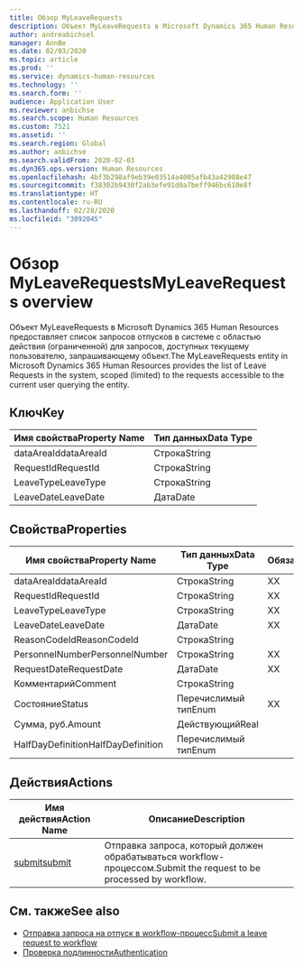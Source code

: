 ```yaml
---
title: Обзор MyLeaveRequests
description: Объект MyLeaveRequests в Microsoft Dynamics 365 Human Resources предоставляет список запросов отпусков в системе с областью действия (ограниченной) для запросов, доступных текущему пользователю, запрашивающему объект.
author: andreabichsel
manager: AnnBe
ms.date: 02/03/2020
ms.topic: article
ms.prod: ''
ms.service: dynamics-human-resources
ms.technology: ''
ms.search.form: ''
audience: Application User
ms.reviewer: anbichse
ms.search.scope: Human Resources
ms.custom: 7521
ms.assetid: ''
ms.search.region: Global
ms.author: anbichse
ms.search.validFrom: 2020-02-03
ms.dyn365.ops.version: Human Resources
ms.openlocfilehash: 4bf3b298af9eb39e03514a4005afb43a42908e47
ms.sourcegitcommit: f38302b9430f2ab3efe91d0a7beff946bc610e8f
ms.translationtype: HT
ms.contentlocale: ru-RU
ms.lasthandoff: 02/28/2020
ms.locfileid: "3092045"
---
```

# <a name="myleaverequests-overview"></a><span data-ttu-id="001e9-103">Обзор MyLeaveRequests</span><span class="sxs-lookup"><span data-stu-id="001e9-103">MyLeaveRequests overview</span></span>

<span data-ttu-id="001e9-104">Объект MyLeaveRequests в Microsoft Dynamics 365 Human Resources предоставляет список запросов отпусков в системе с областью действия (ограниченной) для запросов, доступных текущему пользователю, запрашивающему объект.</span><span class="sxs-lookup"><span data-stu-id="001e9-104">The MyLeaveRequests entity in Microsoft Dynamics 365 Human Resources provides the list of Leave Requests in the system, scoped (limited) to the requests accessible to the current user querying the entity.</span></span>

## <a name="key"></a><span data-ttu-id="001e9-105">Ключ</span><span class="sxs-lookup"><span data-stu-id="001e9-105">Key</span></span>

  | <span data-ttu-id="001e9-106">Имя свойства</span><span class="sxs-lookup"><span data-stu-id="001e9-106">Property Name</span></span> | <span data-ttu-id="001e9-107">Тип данных</span><span class="sxs-lookup"><span data-stu-id="001e9-107">Data Type</span></span> |
  |---------------|-----------|
  | <span data-ttu-id="001e9-108">dataAreaId</span><span class="sxs-lookup"><span data-stu-id="001e9-108">dataAreaId</span></span>    | <span data-ttu-id="001e9-109">Строка</span><span class="sxs-lookup"><span data-stu-id="001e9-109">String</span></span>    |
  | <span data-ttu-id="001e9-110">RequestId</span><span class="sxs-lookup"><span data-stu-id="001e9-110">RequestId</span></span>     | <span data-ttu-id="001e9-111">Строка</span><span class="sxs-lookup"><span data-stu-id="001e9-111">String</span></span>    |
  | <span data-ttu-id="001e9-112">LeaveType</span><span class="sxs-lookup"><span data-stu-id="001e9-112">LeaveType</span></span>     | <span data-ttu-id="001e9-113">Строка</span><span class="sxs-lookup"><span data-stu-id="001e9-113">String</span></span>    |
  | <span data-ttu-id="001e9-114">LeaveDate</span><span class="sxs-lookup"><span data-stu-id="001e9-114">LeaveDate</span></span>     | <span data-ttu-id="001e9-115">Дата</span><span class="sxs-lookup"><span data-stu-id="001e9-115">Date</span></span>      |
  
## <a name="properties"></a><span data-ttu-id="001e9-116">Свойства</span><span class="sxs-lookup"><span data-stu-id="001e9-116">Properties</span></span>

  | <span data-ttu-id="001e9-117">Имя свойства</span><span class="sxs-lookup"><span data-stu-id="001e9-117">Property Name</span></span>     | <span data-ttu-id="001e9-118">Тип данных</span><span class="sxs-lookup"><span data-stu-id="001e9-118">Data Type</span></span> | <span data-ttu-id="001e9-119">Обязательный</span><span class="sxs-lookup"><span data-stu-id="001e9-119">Required</span></span> |
  |-------------------|-----------|----------|
  | <span data-ttu-id="001e9-120">dataAreaId</span><span class="sxs-lookup"><span data-stu-id="001e9-120">dataAreaId</span></span>        | <span data-ttu-id="001e9-121">Строка</span><span class="sxs-lookup"><span data-stu-id="001e9-121">String</span></span>    | <span data-ttu-id="001e9-122">Х</span><span class="sxs-lookup"><span data-stu-id="001e9-122">X</span></span>        |
  | <span data-ttu-id="001e9-123">RequestId</span><span class="sxs-lookup"><span data-stu-id="001e9-123">RequestId</span></span>         | <span data-ttu-id="001e9-124">Строка</span><span class="sxs-lookup"><span data-stu-id="001e9-124">String</span></span>    | <span data-ttu-id="001e9-125">Х</span><span class="sxs-lookup"><span data-stu-id="001e9-125">X</span></span>        |
  | <span data-ttu-id="001e9-126">LeaveType</span><span class="sxs-lookup"><span data-stu-id="001e9-126">LeaveType</span></span>         | <span data-ttu-id="001e9-127">Строка</span><span class="sxs-lookup"><span data-stu-id="001e9-127">String</span></span>    | <span data-ttu-id="001e9-128">Х</span><span class="sxs-lookup"><span data-stu-id="001e9-128">X</span></span>        |
  | <span data-ttu-id="001e9-129">LeaveDate</span><span class="sxs-lookup"><span data-stu-id="001e9-129">LeaveDate</span></span>         | <span data-ttu-id="001e9-130">Дата</span><span class="sxs-lookup"><span data-stu-id="001e9-130">Date</span></span>      | <span data-ttu-id="001e9-131">Х</span><span class="sxs-lookup"><span data-stu-id="001e9-131">X</span></span>        |
  | <span data-ttu-id="001e9-132">ReasonCodeId</span><span class="sxs-lookup"><span data-stu-id="001e9-132">ReasonCodeId</span></span>      | <span data-ttu-id="001e9-133">Строка</span><span class="sxs-lookup"><span data-stu-id="001e9-133">String</span></span>    |          |
  | <span data-ttu-id="001e9-134">PersonnelNumber</span><span class="sxs-lookup"><span data-stu-id="001e9-134">PersonnelNumber</span></span>   | <span data-ttu-id="001e9-135">Строка</span><span class="sxs-lookup"><span data-stu-id="001e9-135">String</span></span>    | <span data-ttu-id="001e9-136">Х</span><span class="sxs-lookup"><span data-stu-id="001e9-136">X</span></span>        |
  | <span data-ttu-id="001e9-137">RequestDate</span><span class="sxs-lookup"><span data-stu-id="001e9-137">RequestDate</span></span>       | <span data-ttu-id="001e9-138">Дата</span><span class="sxs-lookup"><span data-stu-id="001e9-138">Date</span></span>      | <span data-ttu-id="001e9-139">Х</span><span class="sxs-lookup"><span data-stu-id="001e9-139">X</span></span>        |
  | <span data-ttu-id="001e9-140">Комментарий</span><span class="sxs-lookup"><span data-stu-id="001e9-140">Comment</span></span>           | <span data-ttu-id="001e9-141">Строка</span><span class="sxs-lookup"><span data-stu-id="001e9-141">String</span></span>    |          |
  | <span data-ttu-id="001e9-142">Состояние</span><span class="sxs-lookup"><span data-stu-id="001e9-142">Status</span></span>            | <span data-ttu-id="001e9-143">Перечислимый тип</span><span class="sxs-lookup"><span data-stu-id="001e9-143">Enum</span></span>      | <span data-ttu-id="001e9-144">Х</span><span class="sxs-lookup"><span data-stu-id="001e9-144">X</span></span>        |
  | <span data-ttu-id="001e9-145">Сумма, руб.</span><span class="sxs-lookup"><span data-stu-id="001e9-145">Amount</span></span>            | <span data-ttu-id="001e9-146">Действующий</span><span class="sxs-lookup"><span data-stu-id="001e9-146">Real</span></span>      |          |
  | <span data-ttu-id="001e9-147">HalfDayDefinition</span><span class="sxs-lookup"><span data-stu-id="001e9-147">HalfDayDefinition</span></span> | <span data-ttu-id="001e9-148">Перечислимый тип</span><span class="sxs-lookup"><span data-stu-id="001e9-148">Enum</span></span>      |          |

## <a name="actions"></a><span data-ttu-id="001e9-149">Действия</span><span class="sxs-lookup"><span data-stu-id="001e9-149">Actions</span></span>

 | <span data-ttu-id="001e9-150">Имя действия</span><span class="sxs-lookup"><span data-stu-id="001e9-150">Action Name</span></span>                               | <span data-ttu-id="001e9-151">Описание</span><span class="sxs-lookup"><span data-stu-id="001e9-151">Description</span></span>                                     |
 |-------------------------------------------|-------------------------------------------------|
 | [<span data-ttu-id="001e9-152">submit</span><span class="sxs-lookup"><span data-stu-id="001e9-152">submit</span></span>](hr-developer-api-myleaverequests-submit.md)   | <span data-ttu-id="001e9-153">Отправка запроса, который должен обрабатываться workflow-процессом.</span><span class="sxs-lookup"><span data-stu-id="001e9-153">Submit the request to be processed by workflow.</span></span> |

## <a name="see-also"></a><span data-ttu-id="001e9-154">См. также</span><span class="sxs-lookup"><span data-stu-id="001e9-154">See also</span></span>

- [<span data-ttu-id="001e9-155">Отправка запроса на отпуск в workflow-процесс</span><span class="sxs-lookup"><span data-stu-id="001e9-155">Submit a leave request to workflow</span></span>](hr-developer-api-myleaverequests-submit.md)
- [<span data-ttu-id="001e9-156">Проверка подлинности</span><span class="sxs-lookup"><span data-stu-id="001e9-156">Authentication</span></span>](hr-developer-api-authentication.md)